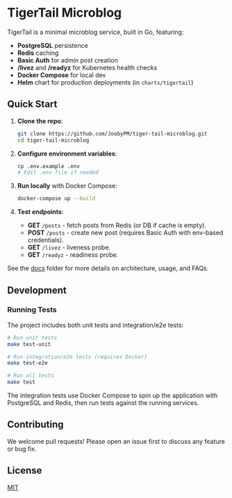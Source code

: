 

# TigerTail Microblog

TigerTail is a minimal microblog service, built in Go, featuring:
- **PostgreSQL** persistence
- **Redis** caching
- **Basic Auth** for admin post creation
- **/livez** and **/readyz** for Kubernetes health checks
- **Docker Compose** for local dev
- **Helm** chart for production deployments (in `charts/tigertail`)

## Quick Start

1. **Clone the repo**:
   ```bash
   git clone https://github.com/JoobyPM/tiger-tail-microblog.git
   cd tiger-tail-microblog
   ```

2. **Configure environment variables**:
   ```bash
   cp .env.example .env
   # Edit .env file if needed
   ```

3. **Run locally** with Docker Compose:
   ```bash
   docker-compose up --build
   ```

4. **Test endpoints**:
   - **GET** `/posts` - fetch posts from Redis (or DB if cache is empty).
   - **POST** `/posts` - create new post (requires Basic Auth with env-based credentials).
   - **GET** `/livez` - liveness probe.
   - **GET** `/readyz` - readiness probe.

See the [docs](./docs) folder for more details on architecture, usage, and FAQs.


## Development

### Running Tests

The project includes both unit tests and integration/e2e tests:

```bash
# Run unit tests
make test-unit

# Run integration/e2e tests (requires Docker)
make test-e2e

# Run all tests
make test
```

The integration tests use Docker Compose to spin up the application with PostgreSQL and Redis, then run tests against the running services.

## Contributing

We welcome pull requests! Please open an issue first to discuss any feature or bug fix.


## License

[MIT](./LICENSE.md)
